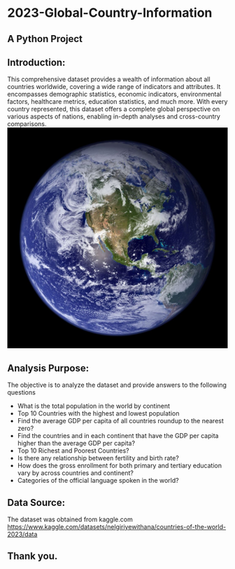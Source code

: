 # 2023-Global-Country-Information
## A Python Project

## Introduction:
This comprehensive dataset provides a wealth of information about all countries worldwide, covering a wide range of indicators and attributes. It encompasses demographic statistics, economic indicators, environmental factors, healthcare metrics, education statistics, and much more. With every country represented, this dataset offers a complete global perspective on various aspects of nations, enabling in-depth analyses and cross-country comparisons.
![](https://github.com/Mayreeobi/2023-Global-Country-Information/blob/main/globe.jpg)

## Analysis Purpose:
The objective is to analyze the dataset and provide answers to the following questions
- What is the total population in the world by continent
- Top 10 Countries with the highest and lowest population
- Find the average GDP per capita of all countries roundup to the nearest zero?
- Find the countries and in each continent that have the GDP per capita higher than the average GDP per capita?
- Top 10 Richest and Poorest Countries?
- Is there any relationship between fertility and birth rate?
- How does the gross enrollment  for both primary and tertiary education vary by across countries and continent?
- Categories of the official language spoken in the world?

## Data Source:
The dataset was obtained from kaggle.com https://www.kaggle.com/datasets/nelgiriyewithana/countries-of-the-world-2023/data

## Thank you.

